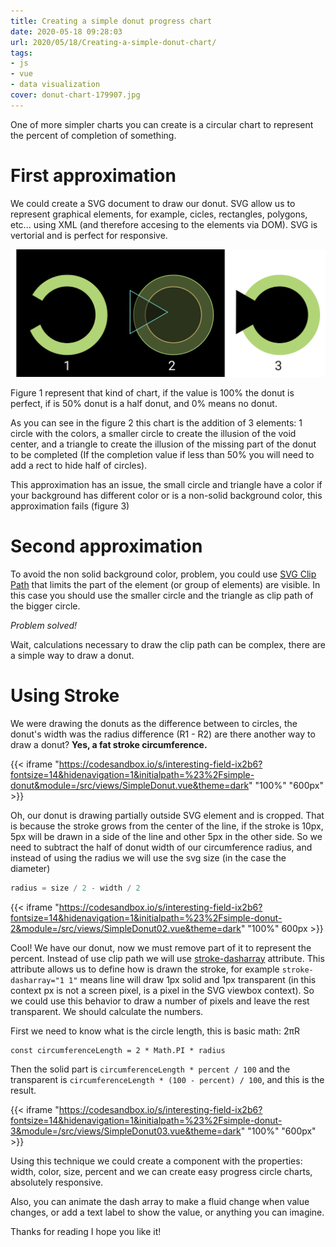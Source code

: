 ```yaml
---
title: Creating a simple donut progress chart
date: 2020-05-18 09:28:03
url: 2020/05/18/Creating-a-simple-donut-chart/
tags: 
- js
- vue
- data visualization
cover: donut-chart-179907.jpg
---
```


One of more simpler charts you can create is a circular chart to represent the percent of completion of something.

# First approximation

We could create a SVG document to draw our donut. SVG allow us to represent graphical elements, for example, cicles, rectangles, polygons, etc... using XML (and therefore accesing to the elements via DOM). SVG is vertorial and is perfect for responsive.

![](01.svg)

Figure 1 represent that kind of chart, if the value is 100% the donut is perfect, if is 50% donut is a half donut, and 0% means no donut.

As you can see in the figure 2 this chart is the addition of 3 elements: 1 circle with the colors, a smaller circle to create the illusion of the void center, and a triangle to create the illusion of the missing part of the donut to be completed (If the completion value if less than 50% you will need to add a rect to hide half of circles).

This approximation has an issue, the small circle and triangle have a color if your background has different color or is a non-solid background color, this approximation fails (figure 3)

# Second approximation

To avoid the non solid background color, problem, you could use [SVG Clip Path](https://developer.mozilla.org/en-US/docs/Web/SVG/Element/clipPath) that limits the part of the element (or group of elements) are visible. In this case you should use the smaller circle and the triangle as clip path of the bigger circle.

*Problem solved!*

Wait, calculations necessary to draw the clip path can be complex, there are a simple way to draw a donut.

# Using Stroke

We were drawing the donuts as the difference between to circles, the donut's width was the radius difference (R1 - R2) are there another way to draw a donut? **Yes, a fat stroke circumference.**

{{< iframe "https://codesandbox.io/s/interesting-field-ix2b6?fontsize=14&hidenavigation=1&initialpath=%23%2Fsimple-donut&module=/src/views/SimpleDonut.vue&theme=dark" "100%" "600px" >}}


Oh, our donut is drawing partially outside SVG element and is cropped. That is because the stroke grows from the center of the line, if the stroke is 10px, 5px will be drawn in a side of the line and other 5px in the other side. So we need to subtract the half of donut width of our circumference radius, and instead of using the radius we will use the svg size (in the case the diameter)
```js
radius = size / 2 - width / 2
```

{{< iframe "https://codesandbox.io/s/interesting-field-ix2b6?fontsize=14&hidenavigation=1&initialpath=%23%2Fsimple-donut-2&module=/src/views/SimpleDonut02.vue&theme=dark" "100%" 600px >}}


Cool! We have our donut, now we must remove part of it to represent the percent. Instead of use clip path we will use [stroke-dasharray](https://developer.mozilla.org/en-US/docs/Web/SVG/Attribute/stroke-dasharray) attribute. This attribute allows us to define how is drawn the stroke, for example `stroke-dasharray="1 1"` means line will draw 1px solid and 1px transparent (in this context px is not a screen pixel, is a pixel in the SVG viewbox context). So we could use this behavior to draw a number of pixels and leave the rest transparent. We should calculate the numbers.

First we need to know what is the circle length, this is basic math: 2πR

```
const circumferenceLength = 2 * Math.PI * radius
```

Then the solid part is `circumferenceLength * percent / 100` and the transparent is `circumferenceLength * (100 - percent) / 100`, and this is the result.


{{< iframe "https://codesandbox.io/s/interesting-field-ix2b6?fontsize=14&hidenavigation=1&initialpath=%23%2Fsimple-donut-3&module=/src/views/SimpleDonut03.vue&theme=dark" "100%" "600px" >}}

Using this technique we could create a component with the properties: width, color, size, percent and we can create easy progress circle charts, absolutely responsive.

Also, you can animate the dash array to make a fluid change when value changes, or add a text label to show the value, or anything you can imagine.

Thanks for reading I hope you like it!

